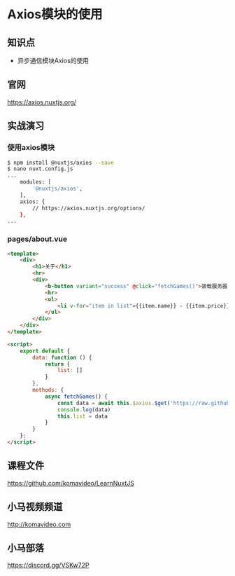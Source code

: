 Axios模块的使用
==============

## 知识点

* 异步通信模块Axios的使用

## 官网

https://axios.nuxtjs.org/

## 实战演习

### 使用axios模块

```bash
$ npm install @nuxtjs/axios --save
$ nano nuxt.config.js
...
    modules: [
        '@nuxtjs/axios',
    ],
    axios: {
        // https://axios.nuxtjs.org/options/
    },
...
```

### pages/about.vue

```html
<template>
    <div>
        <h1>关于</h1>
        <hr>
        <div>
            <b-button variant="success" @click="fetchGames()">装载服务器数据</b-button>
            <hr>
            <ul>
                <li v-for="item in list">{{item.name}} - {{item.price}}</li>
            </ul>
        </div>
    </div>
</template>

<script>
    export default {
        data: function () {
            return {
                list: []
            }
        },
        methods: {
            async fetchGames() {
                const data = await this.$axios.$get('https://raw.githubusercontent.com/komavideo/LearnNuxtJS/main/games.json')
                console.log(data)
                this.list = data
            }
        }
    };
</script>
```

## 课程文件

https://github.com/komavideo/LearnNuxtJS

## 小马视频频道

http://komavideo.com

## 小马部落

https://discord.gg/VSKw72P